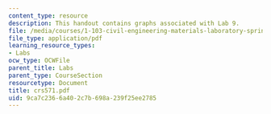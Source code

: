 ```yaml
---
content_type: resource
description: This handout contains graphs associated with Lab 9.
file: /media/courses/1-103-civil-engineering-materials-laboratory-spring-2004/9ca7c2366a402c7b698a239f25ee2785_crs571.pdf
file_type: application/pdf
learning_resource_types:
- Labs
ocw_type: OCWFile
parent_title: Labs
parent_type: CourseSection
resourcetype: Document
title: crs571.pdf
uid: 9ca7c236-6a40-2c7b-698a-239f25ee2785
---
```

